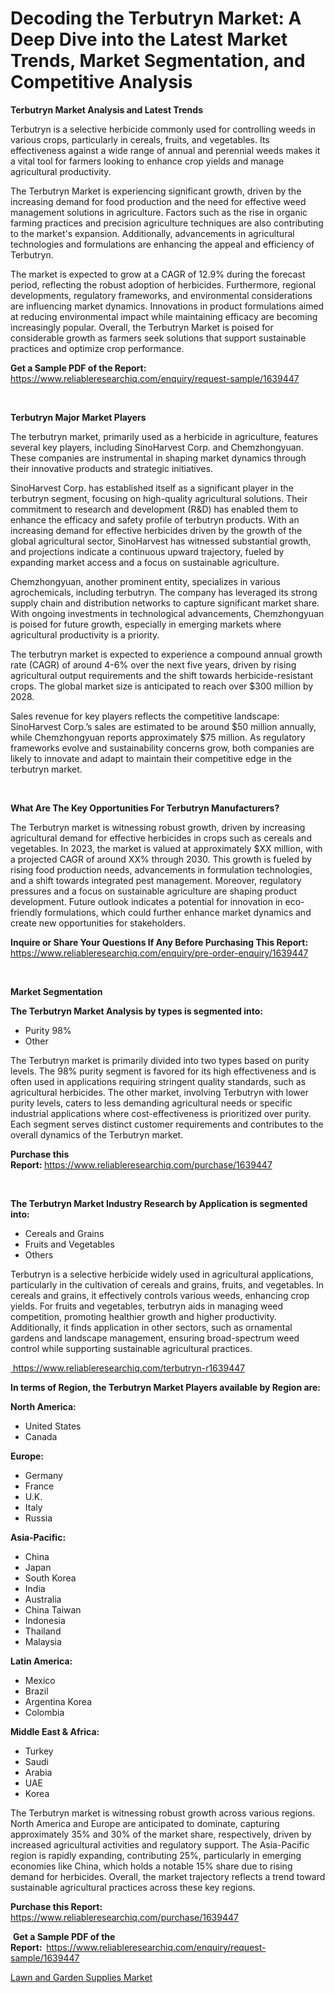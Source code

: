 <p><h1>Decoding the Terbutryn Market: A Deep Dive into the Latest Market Trends, Market Segmentation, and Competitive Analysis</h1></p><p><strong>Terbutryn Market Analysis and Latest Trends</strong></p>
<p><p>Terbutryn is a selective herbicide commonly used for controlling weeds in various crops, particularly in cereals, fruits, and vegetables. Its effectiveness against a wide range of annual and perennial weeds makes it a vital tool for farmers looking to enhance crop yields and manage agricultural productivity. </p><p>The Terbutryn Market is experiencing significant growth, driven by the increasing demand for food production and the need for effective weed management solutions in agriculture. Factors such as the rise in organic farming practices and precision agriculture techniques are also contributing to the market's expansion. Additionally, advancements in agricultural technologies and formulations are enhancing the appeal and efficiency of Terbutryn.</p><p>The market is expected to grow at a CAGR of 12.9% during the forecast period, reflecting the robust adoption of herbicides. Furthermore, regional developments, regulatory frameworks, and environmental considerations are influencing market dynamics. Innovations in product formulations aimed at reducing environmental impact while maintaining efficacy are becoming increasingly popular. Overall, the Terbutryn Market is poised for considerable growth as farmers seek solutions that support sustainable practices and optimize crop performance.</p></p>
<p><strong>Get a Sample PDF of the Report:&nbsp;</strong> <a href="https://www.reliableresearchiq.com/enquiry/request-sample/1639447?utm_campaign=3441&utm_medium=2&utm_source=Github&utm_content=ia&utm_term=30032025&utm_id=terbutryn">https://www.reliableresearchiq.com/enquiry/request-sample/1639447</a></p>
<p>&nbsp;</p>
<p><strong>Terbutryn Major Market Players</strong></p>
<p><p>The terbutryn market, primarily used as a herbicide in agriculture, features several key players, including SinoHarvest Corp. and Chemzhongyuan. These companies are instrumental in shaping market dynamics through their innovative products and strategic initiatives.</p><p>SinoHarvest Corp. has established itself as a significant player in the terbutryn segment, focusing on high-quality agricultural solutions. Their commitment to research and development (R&D) has enabled them to enhance the efficacy and safety profile of terbutryn products. With an increasing demand for effective herbicides driven by the growth of the global agricultural sector, SinoHarvest has witnessed substantial growth, and projections indicate a continuous upward trajectory, fueled by expanding market access and a focus on sustainable agriculture.</p><p>Chemzhongyuan, another prominent entity, specializes in various agrochemicals, including terbutryn. The company has leveraged its strong supply chain and distribution networks to capture significant market share. With ongoing investments in technological advancements, Chemzhongyuan is poised for future growth, especially in emerging markets where agricultural productivity is a priority.</p><p>The terbutryn market is expected to experience a compound annual growth rate (CAGR) of around 4-6% over the next five years, driven by rising agricultural output requirements and the shift towards herbicide-resistant crops. The global market size is anticipated to reach over $300 million by 2028.</p><p>Sales revenue for key players reflects the competitive landscape: SinoHarvest Corp.’s sales are estimated to be around $50 million annually, while Chemzhongyuan reports approximately $75 million. As regulatory frameworks evolve and sustainability concerns grow, both companies are likely to innovate and adapt to maintain their competitive edge in the terbutryn market.</p></p>
<p>&nbsp;</p>
<p><strong>What Are The Key Opportunities For Terbutryn Manufacturers?</strong></p>
<p><p>The Terbutryn market is witnessing robust growth, driven by increasing agricultural demand for effective herbicides in crops such as cereals and vegetables. In 2023, the market is valued at approximately $XX million, with a projected CAGR of around XX% through 2030. This growth is fueled by rising food production needs, advancements in formulation technologies, and a shift towards integrated pest management. Moreover, regulatory pressures and a focus on sustainable agriculture are shaping product development. Future outlook indicates a potential for innovation in eco-friendly formulations, which could further enhance market dynamics and create new opportunities for stakeholders.</p></p>
<p><strong>Inquire or Share Your Questions If Any Before Purchasing This Report:</strong> <a href="https://www.reliableresearchiq.com/enquiry/pre-order-enquiry/1639447?utm_campaign=3441&utm_medium=2&utm_source=Github&utm_content=ia&utm_term=30032025&utm_id=terbutryn">https://www.reliableresearchiq.com/enquiry/pre-order-enquiry/1639447</a></p>
<p>&nbsp;</p>
<p><strong>Market Segmentation</strong></p>
<p><strong>The Terbutryn Market Analysis by types is segmented into:</strong></p>
<p><ul><li>Purity 98%</li><li>Other</li></ul></p>
<p><p>The Terbutryn market is primarily divided into two types based on purity levels. The 98% purity segment is favored for its high effectiveness and is often used in applications requiring stringent quality standards, such as agricultural herbicides. The other market, involving Terbutryn with lower purity levels, caters to less demanding agricultural needs or specific industrial applications where cost-effectiveness is prioritized over purity. Each segment serves distinct customer requirements and contributes to the overall dynamics of the Terbutryn market.</p></p>
<p><strong>Purchase this Report:&nbsp;</strong><a href="https://www.reliableresearchiq.com/purchase/1639447?utm_campaign=3441&utm_medium=2&utm_source=Github&utm_content=ia&utm_term=30032025&utm_id=terbutryn">https://www.reliableresearchiq.com/purchase/1639447</a></p>
<p>&nbsp;</p>
<p><strong>The Terbutryn Market Industry Research by Application is segmented into:</strong></p>
<p><ul><li>Cereals and Grains</li><li>Fruits and Vegetables</li><li>Others</li></ul></p>
<p><p>Terbutryn is a selective herbicide widely used in agricultural applications, particularly in the cultivation of cereals and grains, fruits, and vegetables. In cereals and grains, it effectively controls various weeds, enhancing crop yields. For fruits and vegetables, terbutryn aids in managing weed competition, promoting healthier growth and higher productivity. Additionally, it finds application in other sectors, such as ornamental gardens and landscape management, ensuring broad-spectrum weed control while supporting sustainable agricultural practices.</p></p>
<p><a href="https://www.reliableresearchiq.com/terbutryn-r1639447?utm_campaign=3441&utm_medium=2&utm_source=Github&utm_content=ia&utm_term=30032025&utm_id=terbutryn">&nbsp;https://www.reliableresearchiq.com/terbutryn-r1639447</a></p>
<p><strong>In terms of Region, the Terbutryn Market Players available by Region are:</strong></p>
<p>
    <p> <strong> North America: </strong>
        <ul>
            <li>United States</li>
            <li>Canada</li>
        </ul>
        </p> 
    <p> <strong> Europe: </strong>
        <ul>
            <li>Germany</li>
            <li>France</li>
            <li>U.K.</li>
            <li>Italy</li>
            <li>Russia</li>
        </ul>
        </p> 
    <p> <strong> Asia-Pacific: </strong>
        <ul>
            <li>China</li>
            <li>Japan</li>
            <li>South Korea</li>
            <li>India</li>
            <li>Australia</li>
            <li>China Taiwan</li>
            <li>Indonesia</li>
            <li>Thailand</li>
            <li>Malaysia</li>
        </ul>
        </p> 
    <p> <strong> Latin America: </strong>
        <ul>
            <li>Mexico</li>
            <li>Brazil</li>
            <li>Argentina Korea</li>
            <li>Colombia</li>
        </ul>
        </p> 
    <p> <strong> Middle East & Africa: </strong>
        <ul>
            <li>Turkey</li>
            <li>Saudi</li>
            <li>Arabia</li>
            <li>UAE</li>
            <li>Korea</li>
        </ul>
    </p>
    </p>
<p><p>The Terbutryn market is witnessing robust growth across various regions. North America and Europe are anticipated to dominate, capturing approximately 35% and 30% of the market share, respectively, driven by increased agricultural activities and regulatory support. The Asia-Pacific region is rapidly expanding, contributing 25%, particularly in emerging economies like China, which holds a notable 15% share due to rising demand for herbicides. Overall, the market trajectory reflects a trend toward sustainable agricultural practices across these key regions.</p></p>
<p><strong>Purchase this Report: </strong><a href="https://www.reliableresearchiq.com/purchase/1639447?utm_campaign=3441&utm_medium=2&utm_source=Github&utm_content=ia&utm_term=30032025&utm_id=terbutryn">https://www.reliableresearchiq.com/purchase/1639447</a></p>
<p>&nbsp;<strong>Get a Sample PDF of the Report:&nbsp;&nbsp;</strong><a href="https://www.reliableresearchiq.com/enquiry/request-sample/1639447?utm_campaign=3441&utm_medium=2&utm_source=Github&utm_content=ia&utm_term=30032025&utm_id=terbutryn">https://www.reliableresearchiq.com/enquiry/request-sample/1639447</a></p>
<p><strong></strong></p>
<p><p><a href="https://github.com/braisykhwezi/Market-Research-Report-List-1/blob/main/lawn-and-garden-supplies-market.md?utm_campaign=3441&utm_medium=2&utm_source=Github&utm_content=ia&utm_term=30032025&utm_id=terbutryn">Lawn and Garden Supplies Market</a></p></p>